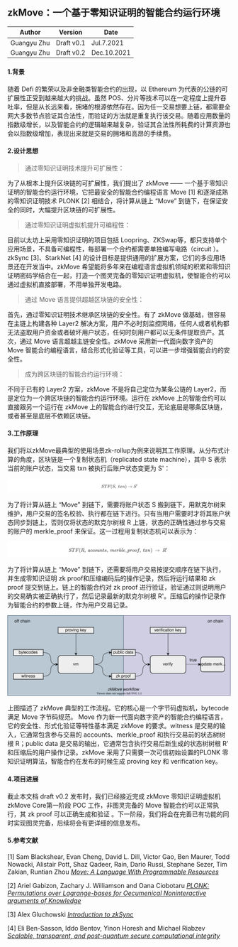 ## zkMove：一个基于零知识证明的智能合约运行环境

| Author      | Version    | Date        |
| ----------- | ---------- | ----------- |
| Guangyu Zhu | Draft v0.1 | Jul.7.2021  |
| Guangyu Zhu | Draft v0.2 | Dec.10.2021 |



#### 1.背景

随着 Defi 的繁荣以及非金融类智能合约的出现，以 Ethereum 为代表的公链的可扩展性正受到越来越大的挑战。虽然 POS、分片等技术可以在一定程度上提升吞吐率，但是从长远来看，拥堵的根源依然存在。因为任一交易想要上链，都需要全网大多数节点验证其合法性，而验证的方法就是重复执行该交易。随着应用数量的指数级增长，以及智能合约的逻辑越来越复杂，验证其合法性所耗费的计算资源也会以指数级增加，表现出来就是交易的拥堵和高昂的手续费。



#### 2.设计思想

> 通过零知识证明技术提升可扩展性：

为了从根本上提升区块链的可扩展性，我们提出了 zkMove —— 一个基于零知识证明的智能合约运行环境，它把最安全的智能合约编程语言 Move [1] 和逐渐成熟的零知识证明技术 PLONK [2] 相结合，将计算从链上 “Move” 到链下，在保证安全的同时，大幅提升区块链的可扩展性。

> 通过零知识证明虚拟机提升可编程性：

目前以太坊上采用零知识证明的项目包括 Loopring、ZKSwap等，都只支持单个应用场景，不具备可编程性，每部署一个合约都需要单独编写电路（circuit ）。zkSync [3]、StarkNet [4] 的设计目标是提供通用的扩展方案，它们的多应用场景还在开发当中。zkMove 希望能将多年来在编程语言虚拟机领域的积累和零知识证明密码学结合在一起，打造一个图灵完备的零知识证明虚拟机，使智能合约可以通过虚拟机直接部署，不用单独开发电路。

> 通过 Move 语言提供超越区块链的安全性：

首先，通过零知识证明技术继承区块链的安全性。有了 zkMove 做基础，很容易在主链上构建各种 Layer2 解决方案，用户不必时刻监控网络，任何人或者机构都无法盗取用户资金或者破坏用户状态，任何时刻用户都可以无条件提取资产。其次，通过 Move 语言超越主链安全性。zkMove 采用新一代面向数字资产的 Move 智能合约编程语言，结合形式化验证等工具，可以进一步增强智能合约的安全性。

> 成为跨区块链的智能合约运行环境：

不同于已有的 Layer2 方案，zkMove 不是将自己定位为某条公链的 Layer2，而是定位为一个跨区块链的智能合约运行环境。运行在 zkMove 上的智能合约可以直接跟另一个运行在 zkMove 上的智能合约进行交互，无论底层是哪条区块链，或者甚至是底层不依赖区块链。



#### 3.工作原理

我们将以zkMove最典型的使用场景zk-rollup为例来说明其工作原理。从分布式计算的角度，区块链是一个复制状态机（replicated state machine），其中 S 表示当前的账户状态，当交易 txn 被执行后账户状态变更为 S'：

![img1](./imgs/img1.png)

为了将计算从链上 “Move” 到链下，需要将账户状态 S 搬到链下，用默克尔树来维护，用户交易的签名校验、执行都在链下进行。只有当用户需要时才将其账户状态同步到链上，否则仅将状态的默克尔树根 R 上链，状态的正确性通过参与交易的账户的 merkle_proof 来保证。这一过程用复制状态机可以表示为：

![img2](./imgs/img2.png)

为了将计算从链上 “Move” 到链下，还需要将用户交易按提交顺序在链下执行，并生成零知识证明 zk proof​ 和压缩编码后的操作记录，然后将运行结果和 zk proof 提交到链上。链上的智能合约对 zk proof 进行验证，验证通过则说明用户的交易确实被正确执行了，然后记录最新的默克尔树根 R'。压缩后的操作记录作为智能合约的参数上链，作为用户交易记录。



![zkmove_arch](./imgs/zkmove_arch.svg)



上图描述了 zkMove 典型的工作流程。它的核心是一个字节码虚拟机，bytecode 满足 Move 字节码规范。 Move 作为新一代面向数字资产的智能合约编程语言，它的安全性、形式化验证等特性基本满足 zkMove 的要求。witness 是交易的输入，它通常包含参与交易的 accounts、merkle\_proof 和执行交易前的状态树树根 R；public data 是交易的输出，它通常包含执行交易后新生成的状态树树根 R' 和压缩后的用户操作记录。zkMove 采用了只需要一次可信初始设置的PLONK 零知识证明算法，智能合约在发布的时候生成 proving key 和 verification key。



#### 4.项目进展

截止本文档 draft v0.2 发布时，我们已经接近完成 zkMove 零知识证明虚拟机 zkMove Core第一阶段 POC 工作，非图灵完备的 Move 智能合约可以正常执行，其 zk proof 可以正确生成和验证 。下一阶段，我们将会在完善已有功能的同时实现图灵完备，后续将会有更详细的信息发布。



#### 5.参考文献

[1] Sam Blackshear, Evan Cheng, David L. Dill, Victor Gao, Ben Maurer, Todd Nowacki, Alistair Pott, Shaz Qadeer, Rain, Dario Russi, Stephane Sezer, Tim Zakian, Runtian Zhou [*Move: A Language With Programmable Resources*](https://diem-developers-components.netlify.app/papers/diem-move-a-language-with-programmable-resources/2020-05-26.pdf)

[2] Ariel Gabizon, Zachary J. Williamson and Oana Ciobotaru [*PLONK: Permutations over Lagrange-bases for Oecumenical Noninteractive arguments of Knowledge*](https://eprint.iacr.org/2019/953)

[3] Alex Gluchowski [*Introduction to zkSync*](https://medium.com/matter-labs/introduction-to-zksync-16f3753ac96c)

[4] Eli Ben-Sasson, Iddo Bentov, Yinon Horesh and Michael Riabzev [*Scalable, transparent, and post-quantum secure computational integrity*](https://eprint.iacr.org/2018/046)



